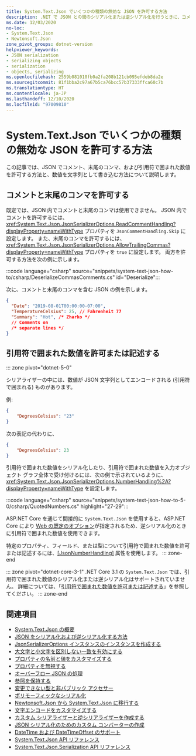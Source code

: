 ```yaml
---
title: System.Text.Json でいくつかの種類の無効な JSON を許可する方法
description: .NET で JSON との間のシリアル化または逆シリアル化を行うときに、コメント、末尾のコンマ、および引用符で囲まれた数値を許可する方法について説明します。
ms.date: 12/03/2020
no-loc:
- System.Text.Json
- Newtonsoft.Json
zone_pivot_groups: dotnet-version
helpviewer_keywords:
- JSON serialization
- serializing objects
- serialization
- objects, serializing
ms.openlocfilehash: 2559b081010fb0a2fa208b121cb095efdeb8da2e
ms.sourcegitcommit: 81f1bba2c97a67b5ca76bcc57b37333ffca60c7b
ms.translationtype: HT
ms.contentlocale: ja-JP
ms.lasthandoff: 12/10/2020
ms.locfileid: "97009810"
---
```

# <a name="how-to-allow-some-kinds-of-invalid-json-with-no-locsystemtextjson"></a>System.Text.Json でいくつかの種類の無効な JSON を許可する方法

この記事では、JSON でコメント、末尾のコンマ、および引用符で囲まれた数値を許可する方法と、数値を文字列として書き込む方法について説明します。

## <a name="allow-comments-and-trailing-commas"></a>コメントと末尾のコンマを許可する

既定では、JSON 内でコメントと末尾のコンマは使用できません。 JSON 内でコメントを許可するには、<xref:System.Text.Json.JsonSerializerOptions.ReadCommentHandling?displayProperty=nameWithType> プロパティを `JsonCommentHandling.Skip` に設定します。
また、末尾のコンマを許可するには、<xref:System.Text.Json.JsonSerializerOptions.AllowTrailingCommas?displayProperty=nameWithType> プロパティを `true` に設定します。 両方を許可する方法を次の例に示します。

:::code language="csharp" source="snippets/system-text-json-how-to/csharp/DeserializeCommasComments.cs" id="Deserialize":::

次に、コメントと末尾のコンマを含む JSON の例を示します。

```json
{
  "Date": "2019-08-01T00:00:00-07:00",
  "TemperatureCelsius": 25, // Fahrenheit 77
  "Summary": "Hot", /* Zharko */
  // Comments on
  /* separate lines */
}
```

## <a name="allow-or-write-numbers-in-quotes"></a>引用符で囲まれた数値を許可または記述する

::: zone pivot="dotnet-5-0"

シリアライザーの中には、数値が JSON 文字列としてエンコードされる (引用符で囲まれる) ものがあります。

例:

```json
{
    "DegreesCelsius": "23"
}
```

次の表記の代わりに、

```json
{
    "DegreesCelsius": 23
}
```

引用符で囲まれた数値をシリアル化したり、引用符で囲まれた数値を入力オブジェクト グラフ全体で受け付けるには、次の例で示されているように、<xref:System.Text.Json.JsonSerializerOptions.NumberHandling%2A?displayProperty=nameWithType> を設定します。

:::code language="csharp" source="snippets/system-text-json-how-to-5-0/csharp/QuotedNumbers.cs" highlight="27-29":::

ASP.NET Core を通じて間接的に `System.Text.Json` を使用すると、ASP.NET Core により [Web の既定のオプション](xref:System.Text.Json.JsonSerializerDefaults.Web)が指定されるため、逆シリアル化のときに引用符で囲まれた数値を使用できます。

特定のプロパティ、フィールド、または型について引用符で囲まれた数値を許可または記述するには、[[JsonNumberHandling]](xref:System.Text.Json.Serialization.JsonNumberHandlingAttribute) 属性を使用します。
::: zone-end

::: zone pivot="dotnet-core-3-1"
.NET Core 3.1 の `System.Text.Json` では、引用符で囲まれた数値のシリアル化または逆シリアル化はサポートされていません。 詳細については、「[引用符で囲まれた数値を許可または記述する](system-text-json-migrate-from-newtonsoft-how-to.md#allow-or-write-numbers-in-quotes)」を参照してください。
::: zone-end

## <a name="see-also"></a>関連項目

* [System.Text.Json の概要](system-text-json-overview.md)
* [JSON をシリアル化および逆シリアル化する方法](system-text-json-how-to.md)
* [JsonSerializerOptions インスタンスのインスタンスを作成する](system-text-json-configure-options.md)
* [大文字と小文字を区別しない一致を有効にする](system-text-json-character-casing.md)
* [プロパティの名前と値をカスタマイズする](system-text-json-customize-properties.md)
* [プロパティを無視する](system-text-json-ignore-properties.md)
* [オーバーフロー JSON の処理](system-text-json-handle-overflow.md)
* [参照を保持する](system-text-json-preserve-references.md)
* [変更できない型と非パブリック アクセサー](system-text-json-immutability.md)
* [ポリモーフィックなシリアル化](system-text-json-polymorphism.md)
* [Newtonsoft.Json から System.Text.Json に移行する](system-text-json-migrate-from-newtonsoft-how-to.md)
* [文字エンコードをカスタマイズする](system-text-json-character-encoding.md)
* [カスタム シリアライザーと逆シリアライザーを作成する](write-custom-serializer-deserializer.md)
* [JSON シリアル化のためのカスタム コンバーターの作成](system-text-json-converters-how-to.md)
* [DateTime および DateTimeOffset のサポート](../datetime/system-text-json-support.md)
* [System.Text.Json API リファレンス](xref:System.Text.Json)
* [System.Text.Json.Serialization API リファレンス](xref:System.Text.Json.Serialization)
